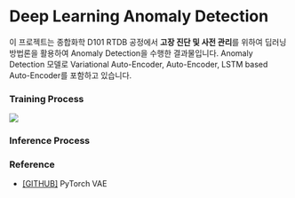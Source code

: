 # Deep Learning Anomaly Detection
이 프로젝트는 종합화학 D101 RTDB 공정에서 **고장 진단 및 사전 관리**를 위하여 딥러닝 방법론을 활용하여 Anomaly Detection을 수행한 결과물입니다.
Anomaly Detection 모델로 Variational Auto-Encoder, Auto-Encoder, LSTM based Auto-Encoder를 포함하고 있습니다.

### Training Process
![](picture/sample.gif)

### Inference Process


### Reference
- [[GITHUB]](https://github.com/AntixK/PyTorch-VAE) PyTorch VAE
